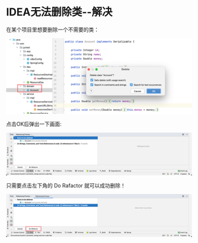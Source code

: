 # IDEA无法删除类--解决

在某个项目里想要删除一个不需要的类：

![Fileter_transaction](https://github.com/mrrjyc/jycblog.github.io/blob/main/images/001/image-20241103183448608.png?raw=true)



点击OK后弹出一下画面:

![Fileter_transaction](https://github.com/mrrjyc/jycblog.github.io/blob/main/images/001/image-20241103183758259.png?raw=ture)

只需要点击左下角的 Do Rafactor 就可以成功删除！

![Fileter_transaction](https://github.com/mrrjyc/jycblog.github.io/blob/main/images/001/image-20241103183821524.png?raw=ture)